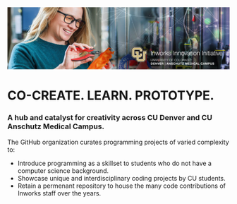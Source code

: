 <img src="https://raw.githubusercontent.com/Inworks/Inworks/master/Header.png" alt="Student examines 3D print">

# CO-CREATE. LEARN. PROTOTYPE.

### A hub and catalyst for creativity across CU Denver and CU Anschutz Medical Campus.

The GitHub organization curates programming projects of varied complexity to:
- Introduce programming as a skillset to students who do not have a computer science background.
- Showcase unique and interdisciplinary coding projects by CU students.
- Retain a permenant repository to house the many code contributions of Inworks staff over the years.
